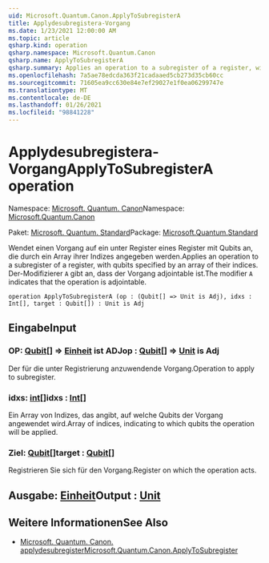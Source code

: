```yaml
---
uid: Microsoft.Quantum.Canon.ApplyToSubregisterA
title: Applydesubregistera-Vorgang
ms.date: 1/23/2021 12:00:00 AM
ms.topic: article
qsharp.kind: operation
qsharp.namespace: Microsoft.Quantum.Canon
qsharp.name: ApplyToSubregisterA
qsharp.summary: Applies an operation to a subregister of a register, with qubits specified by an array of their indices. The modifier `A` indicates that the operation is adjointable.
ms.openlocfilehash: 7a5ae78edcda363f21cadaaed5cb273d35cb60cc
ms.sourcegitcommit: 71605ea9cc630e84e7ef29027e1f0ea06299747e
ms.translationtype: MT
ms.contentlocale: de-DE
ms.lasthandoff: 01/26/2021
ms.locfileid: "98841228"
---
```

# <a name="applytosubregistera-operation"></a><span data-ttu-id="f35af-102">Applydesubregistera-Vorgang</span><span class="sxs-lookup"><span data-stu-id="f35af-102">ApplyToSubregisterA operation</span></span>

<span data-ttu-id="f35af-103">Namespace: [Microsoft. Quantum. Canon](xref:Microsoft.Quantum.Canon)</span><span class="sxs-lookup"><span data-stu-id="f35af-103">Namespace: [Microsoft.Quantum.Canon](xref:Microsoft.Quantum.Canon)</span></span>

<span data-ttu-id="f35af-104">Paket: [Microsoft. Quantum. Standard](https://nuget.org/packages/Microsoft.Quantum.Standard)</span><span class="sxs-lookup"><span data-stu-id="f35af-104">Package: [Microsoft.Quantum.Standard](https://nuget.org/packages/Microsoft.Quantum.Standard)</span></span>


<span data-ttu-id="f35af-105">Wendet einen Vorgang auf ein unter Register eines Register mit Qubits an, die durch ein Array ihrer Indizes angegeben werden.</span><span class="sxs-lookup"><span data-stu-id="f35af-105">Applies an operation to a subregister of a register, with qubits specified by an array of their indices.</span></span>
<span data-ttu-id="f35af-106">Der-Modifizierer `A` gibt an, dass der Vorgang adjointable ist.</span><span class="sxs-lookup"><span data-stu-id="f35af-106">The modifier `A` indicates that the operation is adjointable.</span></span>

```qsharp
operation ApplyToSubregisterA (op : (Qubit[] => Unit is Adj), idxs : Int[], target : Qubit[]) : Unit is Adj
```


## <a name="input"></a><span data-ttu-id="f35af-107">Eingabe</span><span class="sxs-lookup"><span data-stu-id="f35af-107">Input</span></span>

### <a name="op--qubit--unit--is-adj"></a><span data-ttu-id="f35af-108">OP: [Qubit](xref:microsoft.quantum.lang-ref.qubit)[] => [Einheit](xref:microsoft.quantum.lang-ref.unit)  ist ADJ</span><span class="sxs-lookup"><span data-stu-id="f35af-108">op : [Qubit](xref:microsoft.quantum.lang-ref.qubit)[] => [Unit](xref:microsoft.quantum.lang-ref.unit)  is Adj</span></span>

<span data-ttu-id="f35af-109">Der für die unter Registrierung anzuwendende Vorgang.</span><span class="sxs-lookup"><span data-stu-id="f35af-109">Operation to apply to subregister.</span></span>


### <a name="idxs--int"></a><span data-ttu-id="f35af-110">idxs: [int](xref:microsoft.quantum.lang-ref.int)[]</span><span class="sxs-lookup"><span data-stu-id="f35af-110">idxs : [Int](xref:microsoft.quantum.lang-ref.int)[]</span></span>

<span data-ttu-id="f35af-111">Ein Array von Indizes, das angibt, auf welche Qubits der Vorgang angewendet wird.</span><span class="sxs-lookup"><span data-stu-id="f35af-111">Array of indices, indicating to which qubits the operation will be applied.</span></span>


### <a name="target--qubit"></a><span data-ttu-id="f35af-112">Ziel: [Qubit](xref:microsoft.quantum.lang-ref.qubit)[]</span><span class="sxs-lookup"><span data-stu-id="f35af-112">target : [Qubit](xref:microsoft.quantum.lang-ref.qubit)[]</span></span>

<span data-ttu-id="f35af-113">Registrieren Sie sich für den Vorgang.</span><span class="sxs-lookup"><span data-stu-id="f35af-113">Register on which the operation acts.</span></span>



## <a name="output--unit"></a><span data-ttu-id="f35af-114">Ausgabe: [Einheit](xref:microsoft.quantum.lang-ref.unit)</span><span class="sxs-lookup"><span data-stu-id="f35af-114">Output : [Unit](xref:microsoft.quantum.lang-ref.unit)</span></span>



## <a name="see-also"></a><span data-ttu-id="f35af-115">Weitere Informationen</span><span class="sxs-lookup"><span data-stu-id="f35af-115">See Also</span></span>

- [<span data-ttu-id="f35af-116">Microsoft. Quantum. Canon. applydesubregister</span><span class="sxs-lookup"><span data-stu-id="f35af-116">Microsoft.Quantum.Canon.ApplyToSubregister</span></span>](xref:Microsoft.Quantum.Canon.ApplyToSubregister)